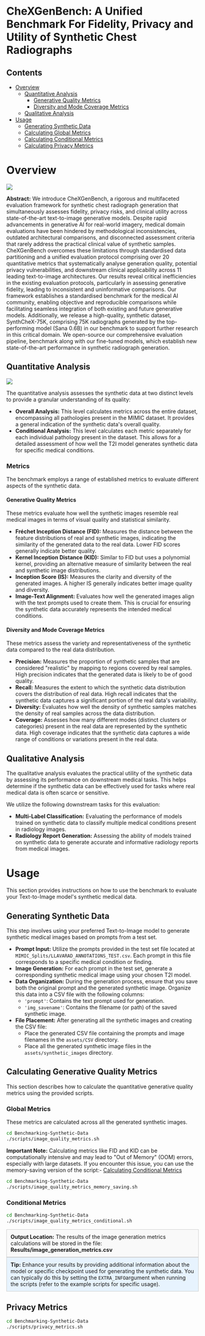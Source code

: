 # CheXGenBench: A Unified Benchmark For Fidelity, Privacy and Utility of Synthetic Chest Radiographs

## Contents

- [Overview](#overview)
    - [Quantitative Analysis](#quantitative-analysis)
        - [Generative Quality Metrics](#generative-quality-metrics)
        - [Diversity and Mode Coverage Metrics](#diversity-and-mode-coverage-metrics)
    - [Qualitative Analysis](#qualitative-analysis)
- [Usage](#usage)
    - [Generating Synthetic Data](#generating-synthetic-data)
    - [Calculating Global Metrics](#calculating-global-metrics)
    - [Calculating Conditional Metrics](#calculating-conditional-metrics)
    - [Calculating Privacy Metrics](#privacy-metrics)

# Overview

![](chexgenbench-overview.png)

**Abstract:** We introduce CheXGenBench, a rigorous and multifaceted evaluation framework for synthetic chest radiograph generation that simultaneously assesses fidelity, privacy risks, and clinical utility across state-of-the-art text-to-image generative models. Despite rapid advancements in generative AI for real-world imagery, medical domain evaluations have been hindered by methodological inconsistencies, outdated architectural comparisons, and disconnected assessment criteria that rarely address the practical clinical value of synthetic samples. CheXGenBench overcomes these limitations through standardised data partitioning and a unified evaluation protocol comprising over 20 quantitative metrics that systematically analyse generation quality, potential privacy vulnerabilities, and downstream clinical applicability across 11 leading text-to-image architectures. Our results reveal critical inefficiencies in the existing evaluation protocols, particularly in assessing generative fidelity, leading to inconsistent and uninformative comparisons. Our framework establishes a standardised benchmark for the medical AI community, enabling objective and reproducible comparisons while facilitating seamless integration of both existing and future generative models. Additionally, we release a high-quality, synthetic dataset, SynthCheX-75K, comprising 75K radiographs generated by the top-performing model (Sana 0.6B) in our benchmark to support further research in this critical domain. We open-source our comprehensive evaluation pipeline, benchmark along with our fine-tuned models, which establish new state-of-the-art performance in synthetic radiograph generation.

## Quantitative Analysis

![](sana-performance.png)

The quantitative analysis assesses the synthetic data at two distinct levels to provide a granular understanding of its quality:

- **Overall Analysis:** This level calculates metrics across the entire dataset, encompassing all pathologies present in the MIMIC dataset. It provides a general indication of the synthetic data's overall quality.
- **Conditional Analysis:** This level calculates each metric separately for each individual pathology present in the dataset. This allows for a detailed assessment of how well the T2I model generates synthetic data for specific medical conditions.

### Metrics

The benchmark employs a range of established metrics to evaluate different aspects of the synthetic data.

#### Generative Quality Metrics

These metrics evaluate how well the synthetic images resemble real medical images in terms of visual quality and statistical similarity.

- **Fréchet Inception Distance (FID):** Measures the distance between the feature distributions of real and synthetic images, indicating the similarity of the generated data to the real data. Lower FID scores generally indicate better quality.
- **Kernel Inception Distance (KID):** Similar to FID but uses a polynomial kernel, providing an alternative measure of similarity between the real and synthetic image distributions.
- **Inception Score (IS):** Measures the clarity and diversity of the generated images. A higher IS generally indicates better image quality and diversity.
- **Image-Text Alignment:** Evaluates how well the generated images align with the text prompts used to create them. This is crucial for ensuring the synthetic data accurately represents the intended medical conditions.

#### Diversity and Mode Coverage Metrics

These metrics assess the variety and representativeness of the synthetic data compared to the real data distribution.

- **Precision:** Measures the proportion of synthetic samples that are considered "realistic" by mapping to regions covered by real samples. High precision indicates that the generated data is likely to be of good quality.
- **Recall:** Measures the extent to which the synthetic data distribution covers the distribution of real data. High recall indicates that the synthetic data captures a significant portion of the real data's variability.
- **Diversity:** Evaluates how well the density of synthetic samples matches the density of real samples across the data distribution.
- **Coverage:** Assesses how many different modes (distinct clusters or categories) present in the real data are represented by the synthetic data. High coverage indicates that the synthetic data captures a wide range of conditions or variations present in the real data.

## Qualitative Analysis

The qualitative analysis evaluates the practical utility of the synthetic data by assessing its performance on downstream medical tasks. This helps determine if the synthetic data can be effectively used for tasks where real medical data is often scarce or sensitive.

We utilize the following downstream tasks for this evaluation:

- **Multi-Label Classification:** Evaluating the performance of models trained on synthetic data to classify multiple medical conditions present in radiology images.
- **Radiology Report Generation:** Assessing the ability of models trained on synthetic data to generate accurate and informative radiology reports from medical images.

# Usage

This section provides instructions on how to use the benchmark to evaluate your Text-to-Image model's synthetic medical data.

## Generating Synthetic Data

This step involves using your preferred Text-to-Image model to generate synthetic medical images based on prompts from a test set.

- **Prompt Input:** Utilize the prompts provided in the test set file located at `MIMIC_Splits/LLAVARAD_ANNOTATIONS_TEST.csv`. Each prompt in this file corresponds to a specific medical condition or finding.
- **Image Generation:** For each prompt in the test set, generate a corresponding synthetic medical image using your chosen T2I model.
- **Data Organization:** During the generation process, ensure that you save both the original prompt and the generated synthetic image. Organize this data into a CSV file with the following columns:
    - `'prompt'`: Contains the text prompt used for generation.
    - `'img_savename'`: Contains the filename (or path) of the saved synthetic image.
- **File Placement:** After generating all the synthetic images and creating the CSV file:
    - Place the generated CSV file containing the prompts and image filenames in the `assets/CSV` directory.
    - Place all the generated synthetic image files in the `assets/synthetic_images` directory.

## Calculating Generative Quality Metrics

This section describes how to calculate the quantitative generative quality metrics using the provided scripts.

### Global Metrics

These metrics are calculated across all the generated synthetic images.

```bash
cd Benchmarking-Synthetic-Data
./scripts/image_quality_metrics.sh
```

**Important Note:** Calculating metrics like FID and KID can be computationally intensive and may lead to "Out of Memory" (OOM) errors, especially with large datasets. If you encounter this issue, you can use the memory-saving version of the script:- [Calculating Conditional Metrics](#calculating-conditional-metrics)

```bash
cd Benchmarking-Synthetic-Data
./scripts/image_quality_metrics_memory_saving.sh
```

### Conditional Metrics
```bash
cd Benchmarking-Synthetic-Data
./scripts/image_quality_metrics_conditional.sh
```

<div style="border: 1px solid #ccc; padding: 10px; background-color: #f9f9f9;">
  <strong>Output Location:</strong> The results of the image generation metrics calculations will be stored in the file: <strong>Results/image_generation_metrics.csv</strong>
</div>
<div style="border: 1px solid #ccc; padding: 10px; background-color: #e7f3fe;">
  <strong>Tip:</strong> Enhance your results by providing additional information about the model or specific checkpoint used for generating the synthetic data. You can typically do this by setting the <code>EXTRA_INFO</code>argument when running the scripts (refer to the example scripts for specific usage).
</div>

## Privacy Metrics
```bash
cd Benchmarking-Synthetic-Data
./scripts/privacy_metrics.sh
```